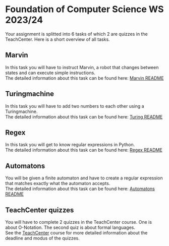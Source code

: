# Foundation of Computer Science WS 2023/24

Your assignment is splitted into 6 tasks of which 2 are quizzes in the TeachCenter.
Here is a short overview of all tasks.

## Marvin

In this task you will have to instruct Marvin, a robot that changes between states and can execute simple instructions.<br />
The detailed information about this task can be found here: [Marvin README](marvin/README.md)

## Turingmachine

In this task you will have to add two numbers to each other using a Turingmachine.<br />
The detailed information about this task can be found here: [Turing README](turingmachine/README.md)

## Regex

In this task you will get to know regular expressions in Python.<br />
The detailed information about this task can be found here: [Regex README](regex/README.md)

## Automatons

You will be given a finite automaton and have to create a regular expression that matches exactly what the automaton accepts.<br />
The detailed information about this task can be found here: [Automatons README](automatons/README.md)

## TeachCenter quizzes

You will have to complete 2 quizzes in the TeachCenter course. One is about O-Notation. The second quiz is about formal languages.<br />
See the [TeachCenter](https://tc.tugraz.at/main/course/view.php?id=729) course for more detailed information about the deadline and modus of the quizzes.
